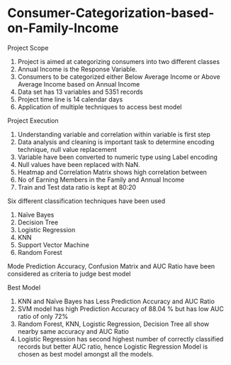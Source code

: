 # Consumer-Categorization-based-on-Family-Income
Project Scope
  1. Project is aimed at categorizing consumers into two different classes
  2. Annual Income is the Response Variable.
  3. Consumers to be categorized either Below Average Income or Above Average Income based on Annual Income
  4. Data set has 13 variables and 5351 records
  5. Project time line is 14 calendar days
  6. Application of multiple techniques to access best model

Project Execution
  1. Understanding variable and correlation within variable is first step
  2. Data analysis and cleaning is important task to determine encoding technique, null value replacement
  3. Variable have been converted to numeric type using Label encoding
  4. Null values have been replaced with NaN.
  5. Heatmap and Correlation Matrix shows high correlation between
  6. No of Earning Members in the Family and Annual Income
  7. Train and Test data ratio is kept at 80:20
  
Six different classification techniques have been used
  1. Naïve Bayes
  2. Decision Tree
  3. Logistic Regression
  4. KNN
  5. Support Vector Machine
  6. Random Forest
  
Mode Prediction Accuracy, Confusion Matrix and AUC Ratio have been considered as criteria to judge best model

Best Model
  1. KNN and Naïve Bayes has Less Prediction Accuracy and AUC Ratio
  2. SVM model has high Prediction Accuracy of 88.04 % but has low AUC ratio of only 72%
  3. Random Forest, KNN, Logistic Regression, Decision Tree all show nearby same accuracy and AUC Ratio
  4. Logistic Regression has second highest number of correctly classified records but better AUC ratio, hence Logistic Regression Model is chosen as best model amongst      all the models.
